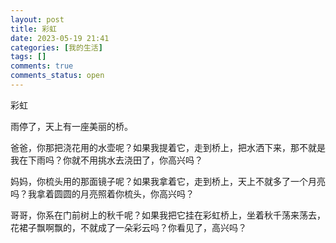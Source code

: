 ```yaml
---
layout: post
title: 彩虹
date: 2023-05-19 21:41
categories: [我的生活]
tags: []
comments: true
comments_status: open
---
```


彩虹

雨停了，天上有一座美丽的桥。

爸爸，你那把浇花用的水壶呢？如果我提着它，走到桥上，把水洒下来，那不就是我在下雨吗？你就不用挑水去浇田了，你高兴吗？

妈妈，你梳头用的那面镜子呢？如果我拿着它，走到桥上，天上不就多了一个月亮吗？我拿着圆圆的月亮照着你梳头，你高兴吗？

哥哥，你系在门前树上的秋千呢？如果我把它挂在彩虹桥上，坐着秋千荡来荡去，花裙子飘啊飘的，不就成了一朵彩云吗？你看见了，高兴吗？